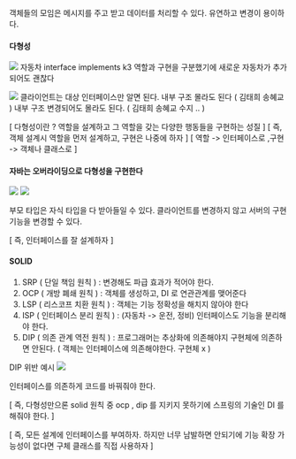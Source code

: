객체들의 모임은 메시지를 주고 받고 데이터를 처리할 수 있다. 
유연하고 변경이 용이하다.
#### 다형성
![](https://i.imgur.com/V0Iaobc.png)
자동차 interface implements k3
역할과 구현을 구분했기에 새로운 자동차가 추가되어도 괜찮다

![](https://i.imgur.com/1rB1Dmp.png)
클라이언트는 대상 인터페이스만 알면 된다.
내부 구조 몰라도 된다 ( 김태희 송혜교 )
내부 구조 변경되어도 몰라도 된다. ( 김태희 송혜교 수지 .. )

[ 다형성이란 ? 역할을 설계하고 그 역할을 갖는 다양한 행동들을 구현하는 성질 ]
[ 즉, 객체 설계시 역할을 먼저 설계하고, 구현은 나중에 하자 ] 
[ 역할 -> 인터페이스로 ,구현 -> 객체나 클래스로 ]

#### 자바는 오버라이딩으로 다형성을 구현한다
![](https://i.imgur.com/eC8NxkU.png)
![](https://i.imgur.com/bEBiBVk.png)

부모 타입은 자식 타입을 다 받아들일 수 있다. 
클라이언트를 변경하지 않고 서버의 구현 기능을 변경할 수 있다.

[ 즉, 인터페이스를 잘 설계하자 ]

#### SOLID
1. SRP ( 단일 책임 원칙 ) : 변경해도 파급 효과가 적어야 한다.
2. OCP ( 개방 폐쇄 원칙 ) : 객체를 생성하고, DI 로 연관관계를 맺어준다
3. LSP ( 리스코프 치환 원칙 ) : 객체는 기능 정확성을 해치지 않아야 한다
4. ISP ( 인터페이스 분리 원칙 ) : (자동차 -> 운전, 정비) 인터페이스도 기능을 분리해야 한다. 
5. DIP ( 의존 관계 역전 원칙 ) : 프로그래머는 추상화에 의존해야지 구현체에 의존하면 안된다. ( 객체는 인터페이스에 의존해야한다. 구현체 x )

DIP 위반 예시 
![](https://i.imgur.com/QEbolOC.png)

인터페이스를 의존하게 코드를 바꿔줘야 한다. 

[ 즉, 다형성만으론 solid 원칙 중 ocp , dip 를 지키지 못하기에 스프링의 기술인 DI 를 해줘야 한다. ]

[ 즉, 모든 설계에 인터페이스를 부여하자. 하지만 너무 남발하면 안되기에 기능 확장 가능성이 없다면 구체 클래스를 직접 사용하자 ]